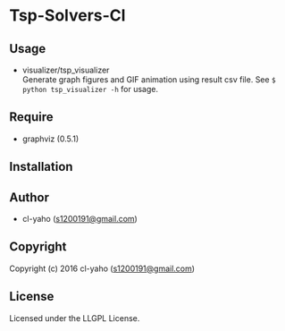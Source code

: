 # Tsp-Solvers-Cl

## Usage

- visualizer/tsp_visualizer  
Generate graph figures and GIF animation using result csv file.
See ```$ python tsp_visualizer -h``` for usage.


## Require
- graphviz (0.5.1)

## Installation

## Author

* cl-yaho (s1200191@gmail.com)

## Copyright

Copyright (c) 2016 cl-yaho (s1200191@gmail.com)

## License

Licensed under the LLGPL License.
